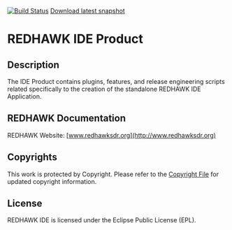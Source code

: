 [![Build Status](https://travis-ci.org/Axios-Engineering/gov.redhawk.ide.product.svg?branch=develop-2.0)](https://travis-ci.org/Axios-Engineering/gov.redhawk.ide.product)
[Download latest snapshot](https://s3.amazonaws.com/redhawk-ide-p2/redhawk-ide-product-2.0/redhawk-ide-2.0.0.SNAPSHOT201509042139-linux.gtk.x86_64.tar.gz)
# REDHAWK IDE Product

## Description

The IDE Product contains plugins, features, and release engineering scripts related specifically to the creation of the standalone REDHAWK IDE Application.

## REDHAWK Documentation

REDHAWK Website: [www.redhawksdr.org](http://www.redhawksdr.org)

## Copyrights

This work is protected by Copyright. Please refer to the [Copyright File](COPYRIGHT) for updated copyright information.

## License

REDHAWK IDE is licensed under the Eclipse Public License (EPL).
